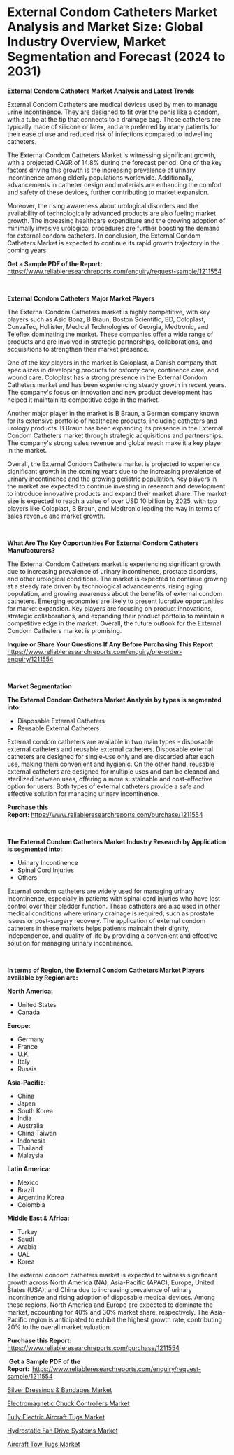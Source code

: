 <p><h1>External Condom Catheters Market Analysis and Market Size: Global Industry Overview, Market Segmentation and Forecast (2024 to 2031)</h1></p><p><strong>External Condom Catheters Market Analysis and Latest Trends</strong></p>
<p><p>External Condom Catheters are medical devices used by men to manage urine incontinence. They are designed to fit over the penis like a condom, with a tube at the tip that connects to a drainage bag. These catheters are typically made of silicone or latex, and are preferred by many patients for their ease of use and reduced risk of infections compared to indwelling catheters.</p><p>The External Condom Catheters Market is witnessing significant growth, with a projected CAGR of 14.8% during the forecast period. One of the key factors driving this growth is the increasing prevalence of urinary incontinence among elderly populations worldwide. Additionally, advancements in catheter design and materials are enhancing the comfort and safety of these devices, further contributing to market expansion.</p><p>Moreover, the rising awareness about urological disorders and the availability of technologically advanced products are also fueling market growth. The increasing healthcare expenditure and the growing adoption of minimally invasive urological procedures are further boosting the demand for external condom catheters. In conclusion, the External Condom Catheters Market is expected to continue its rapid growth trajectory in the coming years.</p></p>
<p><strong>Get a Sample PDF of the Report:&nbsp;</strong> <a href="https://www.reliableresearchreports.com/enquiry/request-sample/1211554">https://www.reliableresearchreports.com/enquiry/request-sample/1211554</a></p>
<p>&nbsp;</p>
<p><strong>External Condom Catheters Major Market Players</strong></p>
<p><p>The External Condom Catheters market is highly competitive, with key players such as Asid Bonz, B Braun, Boston Scientific, BD, Coloplast, ConvaTec, Hollister, Medical Technologies of Georgia, Medtronic, and Teleflex dominating the market. These companies offer a wide range of products and are involved in strategic partnerships, collaborations, and acquisitions to strengthen their market presence.</p><p>One of the key players in the market is Coloplast, a Danish company that specializes in developing products for ostomy care, continence care, and wound care. Coloplast has a strong presence in the External Condom Catheters market and has been experiencing steady growth in recent years. The company's focus on innovation and new product development has helped it maintain its competitive edge in the market.</p><p>Another major player in the market is B Braun, a German company known for its extensive portfolio of healthcare products, including catheters and urology products. B Braun has been expanding its presence in the External Condom Catheters market through strategic acquisitions and partnerships. The company's strong sales revenue and global reach make it a key player in the market.</p><p>Overall, the External Condom Catheters market is projected to experience significant growth in the coming years due to the increasing prevalence of urinary incontinence and the growing geriatric population. Key players in the market are expected to continue investing in research and development to introduce innovative products and expand their market share. The market size is expected to reach a value of over USD 10 billion by 2025, with top players like Coloplast, B Braun, and Medtronic leading the way in terms of sales revenue and market growth.</p></p>
<p>&nbsp;</p>
<p><strong>What Are The Key Opportunities For External Condom Catheters Manufacturers?</strong></p>
<p><p>The External Condom Catheters market is experiencing significant growth due to increasing prevalence of urinary incontinence, prostate disorders, and other urological conditions. The market is expected to continue growing at a steady rate driven by technological advancements, rising aging population, and growing awareness about the benefits of external condom catheters. Emerging economies are likely to present lucrative opportunities for market expansion. Key players are focusing on product innovations, strategic collaborations, and expanding their product portfolio to maintain a competitive edge in the market. Overall, the future outlook for the External Condom Catheters market is promising.</p></p>
<p><strong>Inquire or Share Your Questions If Any Before Purchasing This Report:</strong> <a href="https://www.reliableresearchreports.com/enquiry/pre-order-enquiry/1211554">https://www.reliableresearchreports.com/enquiry/pre-order-enquiry/1211554</a></p>
<p>&nbsp;</p>
<p><strong>Market Segmentation</strong></p>
<p><strong>The External Condom Catheters Market Analysis by types is segmented into:</strong></p>
<p><ul><li>Disposable External Catheters</li><li>Reusable External Catheters</li></ul></p>
<p><p>External condom catheters are available in two main types - disposable external catheters and reusable external catheters. Disposable external catheters are designed for single-use only and are discarded after each use, making them convenient and hygienic. On the other hand, reusable external catheters are designed for multiple uses and can be cleaned and sterilized between uses, offering a more sustainable and cost-effective option for users. Both types of external catheters provide a safe and effective solution for managing urinary incontinence.</p></p>
<p><strong>Purchase this Report:&nbsp;</strong><a href="https://www.reliableresearchreports.com/purchase/1211554">https://www.reliableresearchreports.com/purchase/1211554</a></p>
<p>&nbsp;</p>
<p><strong>The External Condom Catheters Market Industry Research by Application is segmented into:</strong></p>
<p><ul><li>Urinary Incontinence</li><li>Spinal Cord Injuries</li><li>Others</li></ul></p>
<p><p>External condom catheters are widely used for managing urinary incontinence, especially in patients with spinal cord injuries who have lost control over their bladder function. These catheters are also used in other medical conditions where urinary drainage is required, such as prostate issues or post-surgery recovery. The application of external condom catheters in these markets helps patients maintain their dignity, independence, and quality of life by providing a convenient and effective solution for managing urinary incontinence.</p></p>
<p>&nbsp;</p>
<p><strong>In terms of Region, the External Condom Catheters Market Players available by Region are:</strong></p>
<p>
    <p> <strong> North America: </strong>
        <ul>
            <li>United States</li>
            <li>Canada</li>
        </ul>
        </p> 
    <p> <strong> Europe: </strong>
        <ul>
            <li>Germany</li>
            <li>France</li>
            <li>U.K.</li>
            <li>Italy</li>
            <li>Russia</li>
        </ul>
        </p> 
    <p> <strong> Asia-Pacific: </strong>
        <ul>
            <li>China</li>
            <li>Japan</li>
            <li>South Korea</li>
            <li>India</li>
            <li>Australia</li>
            <li>China Taiwan</li>
            <li>Indonesia</li>
            <li>Thailand</li>
            <li>Malaysia</li>
        </ul>
        </p> 
    <p> <strong> Latin America: </strong>
        <ul>
            <li>Mexico</li>
            <li>Brazil</li>
            <li>Argentina Korea</li>
            <li>Colombia</li>
        </ul>
        </p> 
    <p> <strong> Middle East & Africa: </strong>
        <ul>
            <li>Turkey</li>
            <li>Saudi</li>
            <li>Arabia</li>
            <li>UAE</li>
            <li>Korea</li>
        </ul>
    </p>
    </p>
<p><p>The external condom catheters market is expected to witness significant growth across North America (NA), Asia-Pacific (APAC), Europe, United States (USA), and China due to increasing prevalence of urinary incontinence and rising adoption of disposable medical devices. Among these regions, North America and Europe are expected to dominate the market, accounting for 40% and 30% market share, respectively. The Asia-Pacific region is anticipated to exhibit the highest growth rate, contributing 20% to the overall market valuation.</p></p>
<p><strong>Purchase this Report: </strong><a href="https://www.reliableresearchreports.com/purchase/1211554">https://www.reliableresearchreports.com/purchase/1211554</a></p>
<p>&nbsp;<strong>Get a Sample PDF of the Report:&nbsp;&nbsp;</strong><a href="https://www.reliableresearchreports.com/enquiry/request-sample/1211554">https://www.reliableresearchreports.com/enquiry/request-sample/1211554</a></p>
<p><strong></strong></p>
<p><p><a href="https://medium.com/@kennethjensen27/decoding-silver-dressings-amp-bandages-market-metrics-market-share-trends-and-growth-patterns-821610269542">Silver Dressings & Bandages Market</a></p><p><a href="https://medium.com/@caleighhane2777/electromagnetic-chuck-controllers-market-outlook-industry-overview-and-forecast-2024-to-2031-bf3d60b158ce">Electromagnetic Chuck Controllers Market</a></p><p><a href="https://github.com/JameTravis/Market-Research-Report-List-3/blob/main/fully-electric-aircraft-tugs-market.md">Fully Electric Aircraft Tugs Market</a></p><p><a href="https://medium.com/@kennethjensen27/hydrostatic-fan-drive-systems-market-size-cagr-trends-2024-2030-a729d37fdcc6">Hydrostatic Fan Drive Systems Market</a></p><p><a href="https://github.com/vimar16th/Market-Research-Report-List-3/blob/main/aircraft-tow-tugs-market.md">Aircraft Tow Tugs Market</a></p></p>